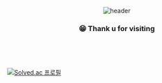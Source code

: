 
<div align="center">
  
  ![header](https://capsule-render.vercel.app/api?type=Waving&color=088da5&text=WALF&fontColor=cccccc)
  ### 😁 Thank u for visiting
</div>

<br>
<br>
<br>

[![Solved.ac
프로필](http://mazassumnida.wtf/api/v2/generate_badge?boj=wal_pooh)](https://solved.ac/wal_pooh)



<!--
**CE-Walf/CE-Walf** is a ✨ _special_ ✨ repository because its `README.md` (this file) appears on your GitHub profile.

Here are some ideas to get you started:

- 🔭 I’m currently working on ...
- 🌱 I’m currently learning ...
- 👯 I’m looking to collaborate on ...
- 🤔 I’m looking for help with ...
- 💬 Ask me about ...
- 📫 How to reach me: ...
- 😄 Pronouns: ...
- ⚡ Fun fact: ...
-->
